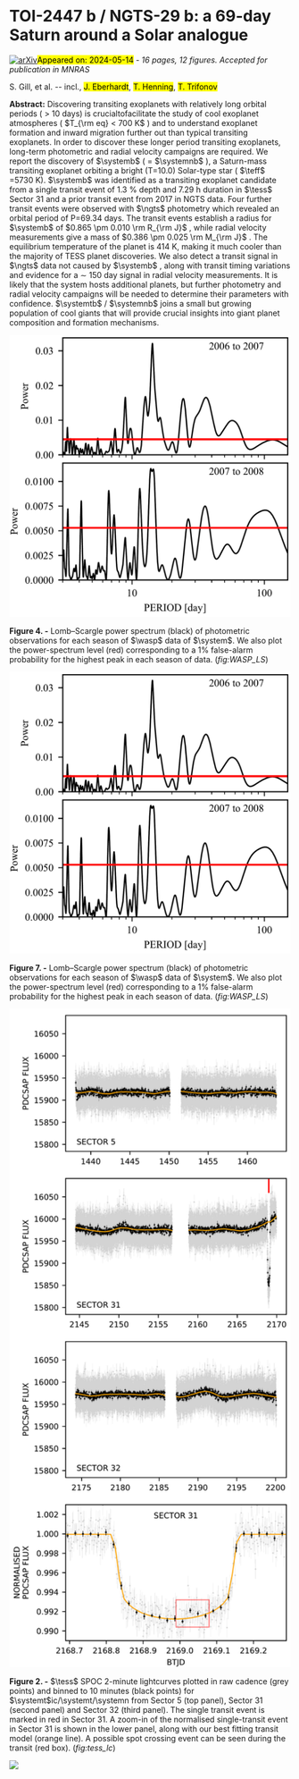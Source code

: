 <div class="macros" style="visibility:hidden;">
$\newcommand{\ensuremath}{}$
$\newcommand{\xspace}{}$
$\newcommand{\object}[1]{\texttt{#1}}$
$\newcommand{\farcs}{{.}''}$
$\newcommand{\farcm}{{.}'}$
$\newcommand{\arcsec}{''}$
$\newcommand{\arcmin}{'}$
$\newcommand{\ion}[2]{#1#2}$
$\newcommand{\textsc}[1]{\textrm{#1}}$
$\newcommand{\hl}[1]{\textrm{#1}}$
$\newcommand{\footnote}[1]{}$
$\newcommand{\ms}{ ms^{-1}}$
$\newcommand{\mjup}{ M_{\rm J}}$
$\newcommand{\rjup}{ R_{\rm J}}$
$\newcommand{\msun}{ M_{\odot}}$
$\newcommand{\kepler}{{\it Kepler}}$
$\newcommand{\corot}{{\it CoRoT}}$
$\newcommand{\tess}{{\it TESS}}$
$\newcommand{\plato}{{\it PLATO}}$
$\newcommand{\gaia}{{\it Gaia}}$
$\newcommand{\jwst}{{\it JWST}}$
$\newcommand{\ngts}{{NGTS}}$
$\newcommand{\wasp}{{WASP}}$
$\newcommand{\coralie}{{CORALIE}}$
$\newcommand{\harps}{{HARPS}}$
$\newcommand{\feros}{{FEROS}}$
$\newcommand{\chiron}{{CHIRON}}$
$\newcommand{\pfs}{{PFS}}$
$\newcommand{\LSO}{La Silla Observatory}$
$\newcommand{\PAR}{Paranal Observatory}$
$\newcommand{\ktwo}{{\it K2}}$
$\newcommand{\teff}{{T_{\rm eff}}}$
$\newcommand{\logg}{{\log g}}$
$\newcommand{\feh}{[Fe/H]}$
$\newcommand{\vsini}{V\sin i}$
$\newcommand{\systemt}{{\rm TOI-2447}}$
$\newcommand{\systemtic}{{\rm TIC-1167538}}$
$\newcommand{\systemtb}{{\rm TOI-2447 b}}$
$\newcommand{\systemc}{{\rm NGTS-29 c}}$
$\newcommand{\systemn}{{\rm NGTS-29}}$
$\newcommand{\systemnb}{{\rm NGTS-29 b}}$
$\newcommand{\system}{{\rm TOI-2447}}$
$\newcommand{\systemb}{{\rm TOI-2447 b}}$
$\newcommand{\thebibliography}{\DeclareRobustCommand{\VAN}[3]{##3}\VANthebibliography}$</div>



<div id="title">

# TOI-2447 b $\slash$ NGTS-29 b: a 69-day Saturn around a Solar analogue

</div>
<div id="comments">

[![arXiv](https://img.shields.io/badge/arXiv-2405.07367-b31b1b.svg)](https://arxiv.org/abs/2405.07367)<mark>Appeared on: 2024-05-14</mark> -  _16 pages, 12 figures. Accepted for publication in MNRAS_

</div>
<div id="authors">

S. Gill, et al. -- incl., <mark>J. Eberhardt</mark>, <mark>T. Henning</mark>, <mark>T. Trifonov</mark>

</div>
<div id="abstract">

**Abstract:** Discovering transiting exoplanets with relatively long orbital periods ( $>$ 10 days) is crucialtofacilitate the study of cool exoplanet atmospheres ( $T_{\rm eq} < 700 K$ ) and to understand exoplanet formation and inward migration further out than typical transiting exoplanets.  In order to discover these longer period transiting exoplanets, long-term photometric and radial velocity campaigns are required. We report the discovery of $\systemb$ ( $=$ $\systemnb$ ), a Saturn-mass transiting exoplanet orbiting a bright (T=10.0) Solar-type star ( $\teff$ =5730 K). $\systemb$ was identified as a transiting exoplanet candidate from a single transit event of 1.3 \% depth and 7.29 h duration in $\tess$ Sector 31 and a prior transit event from 2017 in NGTS data. Four further transit events were observed with $\ngts$ photometry which revealed an orbital period of P=69.34 days.  The transit events establish a radius for $\systemb$ of $0.865 \pm 0.010 \rm R_{\rm J}$ , while radial velocity measurements give a mass of $0.386 \pm 0.025 \rm M_{\rm J}$ .  The equilibrium temperature of the planet is $414$ K, making it much cooler than the majority of TESS planet discoveries. We also detect a transit signal in $\ngts$ data not caused by $\systemb$ , along with transit timing variations and evidence for a $\sim$ 150 day signal in radial velocity measurements. It is likely that the system hosts additional planets, but further photometry and radial velocity campaigns will be needed to determine their parameters with confidence. $\systemtb$ $\slash$ $\systemnb$ joins a small but growing population of cool giants that will provide crucial insights into giant planet composition and formation mechanisms.

</div>

<div id="div_fig1">

<img src="tmp_2405.07367/./TOI-2447_WASP.png" alt="Fig4" width="100%"/>

**Figure 4. -** Lomb–Scargle power spectrum (black) of photometric observations for each season of $\wasp$ data of $\system$. We also plot the power-spectrum level (red) corresponding to a 1\% false-alarm probability for the highest peak in each season of data. (*fig:WASP_LS*)

</div>
<div id="div_fig2">

<img src="tmp_2405.07367/./TOI-2447_WASP.png" alt="Fig7" width="100%"/>

**Figure 7. -** Lomb–Scargle power spectrum (black) of photometric observations for each season of $\wasp$ data of $\system$. We also plot the power-spectrum level (red) corresponding to a 1\% false-alarm probability for the highest peak in each season of data. (*fig:WASP_LS*)

</div>
<div id="div_fig3">

<img src="tmp_2405.07367/./TOI-2447_SPOC_LC.png" alt="Fig2" width="100%"/>

**Figure 2. -** $\tess$ SPOC 2-minute lightcurves plotted in raw cadence (grey points) and binned to 10 minutes (black points) for $\systemt$ic$\slash$\systemt$\slash$\systemn from Sector 5 (top panel), Sector 31 (second panel) and Sector 32 (third panel).  The single transit event is marked in red in Sector 31.  A zoom-in of the normalised single-transit event in Sector 31 is shown in the lower panel, along with our best fitting transit model (orange line).  A possible spot crossing event can be seen during the transit (red box). (*fig:tess_lc*)

</div><div id="qrcode"><img src=https://api.qrserver.com/v1/create-qr-code/?size=100x100&data="https://arxiv.org/abs/2405.07367"></div>